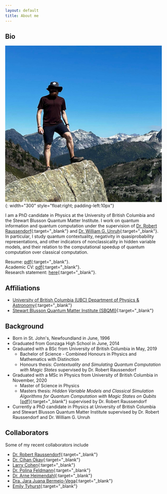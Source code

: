 ```yaml
---
layout: default
title: About me
---
```


## Bio
![Brandywine](/files/photos/CoverPhoto.JPG){: width="300" style="float:right; padding-left:10px"}

I am a PhD candidate in Physics at the University of British Columbia and the Stewart Blusson Quantum Matter Institute. I work on quantum information and quantum computation under the supervision of [Dr. Robert Raussendorf](https://g.co/kgs/h9wh4n){:target="_blank"} and [Dr. William G. Unruh](https://g.co/kgs/P5QevA){:target="_blank"}. In particular, I study quantum contextuality, negativity in quasiprobability representations, and other indicators of nonclassicality in hidden variable models, and their relation to the computational speedup of quantum computation over classical computation.

Resume: [pdf](/files/resume.pdf){:target="_blank"}.<br>
Academic CV: [pdf](/files/cv.pdf){:target="_blank"}.<br>
Research statement: [here](/files/ResearchStatement.pdf){:target="_blank"}.

## Affiliations
- [University of British Columbia (UBC) Department of Physics & Astronomy](https://phas.ubc.ca/){:target="_blank"}
- [Stewart Blusson Quantum Matter Institute (SBQMI)](https://qmi.ubc.ca/){:target="_blank"}

## Background
- Born in St. John's, Newfoundland in June, 1996
- Graduated from Gonzaga High School in June, 2014
- Graduated with a BSc from University of British Columbia in May, 2019
  - Bachelor of Science - Combined Honours in Physics and Mathematics with Distinction
  - Honours thesis: *Contextuality and Simulating Quantum Computation with Magic States* supervised by Dr. Robert Raussendorf
- Graduated with a MSc in Physics from University of British Columbia in November, 2020
  - Master of Science in Physics
  - Masters thesis: *Hidden Variable Models and Classical Simulation Algorithms for Quantum Computation with Magic States on Qubits* [[pdf]](/files/papers/ubc_2020_november_zurel_michael.pdf){:target="_blank"} supervised by Dr. Robert Raussendorf
- Currently a PhD candidate in Physics at University of British Columbia and Stewart Blusson Quantum Matter Institute supervised by Dr. Robert Raussendorf and Dr. William G. Unruh

## Collaborators
Some of my recent collaborators include
- [Dr. Robert Raussendorf](https://g.co/kgs/h9wh4n){:target="_blank"}
- [Dr. Cihan Okay](http://cihan.okay.bilkent.edu.tr/){:target="_blank"}
- [Larry Cohen](https://www.linkedin.com/in/lawrence-cohen-00950a231/){:target="_blank"}
- [Dr. Polina Feldmann](https://www.researchgate.net/scientific-contributions/Polina-Feldmann-2165463528){:target="_blank"}
- [Dr. Arne Heimendahl](https://www.mi.uni-koeln.de/opt/arne-heimendahl/){:target="_blank"}
- [Dra. Jara Juana Bermejo-Vega](https://scholar.google.com/citations?user=bcI03DIAAAAJ&hl=en&inst=17001591832933267808&oi=ao){:target="_blank"}
- [Emily Tyhurst](https://www.physics.utoronto.ca/~etyhurst/){:target="_blank"}

